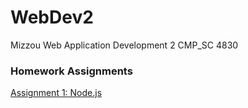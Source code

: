 # WebDev2
Mizzou Web Application Development 2
CMP_SC 4830
<br>

### Homework Assignments
[Assignment 1: Node.js](https://github.com/Spidious/WebDev2/tree/main/assignments/hw1)
